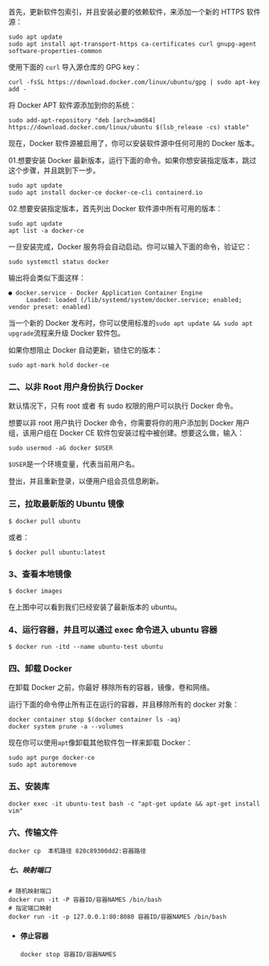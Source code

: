 首先，更新软件包索引，并且安装必要的依赖软件，来添加一个新的 HTTPS 软件源：

```text
sudo apt update
sudo apt install apt-transport-https ca-certificates curl gnupg-agent software-properties-common
```

使用下面的 `curl` 导入源仓库的 GPG key：

```text
curl -fsSL https://download.docker.com/linux/ubuntu/gpg | sudo apt-key add -
```

将 Docker APT 软件源添加到你的系统：

```text
sudo add-apt-repository "deb [arch=amd64] https://download.docker.com/linux/ubuntu $(lsb_release -cs) stable"
```

现在，Docker 软件源被启用了，你可以安装软件源中任何可用的 Docker 版本。

01.想要安装 Docker 最新版本，运行下面的命令。如果你想安装指定版本，跳过这个步骤，并且跳到下一步。

```text
sudo apt update
sudo apt install docker-ce docker-ce-cli containerd.io
```

02.想要安装指定版本，首先列出 Docker 软件源中所有可用的版本：

```text
sudo apt update
apt list -a docker-ce
```

一旦安装完成，Docker 服务将会自动启动。你可以输入下面的命令，验证它：

```text
sudo systemctl status docker
```

输出将会类似下面这样：

```text
● docker.service - Docker Application Container Engine
     Loaded: loaded (/lib/systemd/system/docker.service; enabled; vendor preset: enabled)
```

当一个新的 Docker 发布时，你可以使用标准的`sudo apt update && sudo apt upgrade`流程来升级 Docker 软件包。

如果你想阻止 Docker 自动更新，锁住它的版本：

```text
sudo apt-mark hold docker-ce
```

### 二、以非 Root 用户身份执行 Docker

默认情况下，只有 root 或者 有 sudo 权限的用户可以执行 Docker 命令。

想要以非 root 用户执行 Docker 命令，你需要将你的用户添加到 Docker 用户组，该用户组在 Docker CE 软件包安装过程中被创建。想要这么做，输入：

```text
sudo usermod -aG docker $USER
```

`$USER`是一个环境变量，代表当前用户名。

登出，并且重新登录，以便用户组会员信息刷新。



### 三，拉取最新版的 Ubuntu 镜像

```
$ docker pull ubuntu
```

或者：

```
$ docker pull ubuntu:latest
```

### 3、查看本地镜像

```
$ docker images
```

在上图中可以看到我们已经安装了最新版本的 ubuntu。

### 4、运行容器，并且可以通过 exec 命令进入 ubuntu 容器

```
$ docker run -itd --name ubuntu-test ubuntu
```

### 四、卸载 Docker

在卸载 Docker 之前，你最好 移除所有的容器，镜像，卷和网络。

运行下面的命令停止所有正在运行的容器，并且移除所有的 docker 对象：

```text
docker container stop $(docker container ls -aq)
docker system prune -a --volumes
```

现在你可以使用`apt`像卸载其他软件包一样来卸载 Docker：

```text
sudo apt purge docker-ce
sudo apt autoremove
```

### 五、安装库

```
docker exec -it ubuntu-test bash -c "apt-get update && apt-get install vim"
```

### 六、传输文件

```
docker cp  本机路径 820c89300dd2:容器路径
```

##### 七、映射端口

```
# 随机映射端口
docker run -it -P 容器ID/容器NAMES /bin/bash
# 指定端口映射
docker run -it -p 127.0.0.1:80:8080 容器ID/容器NAMES /bin/bash
```

- #### 停止容器

  ```
  docker stop 容器ID/容器NAMES
  ```